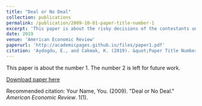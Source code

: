 ```yaml
---
title: "Deal or No Deal"
collection: publications
permalink: /publication/2009-10-01-paper-title-number-1
excerpt: 'This paper is about the risky decisions of the contestants under uncertainity.'
date: 2019
venue: 'American Economic Review'
paperurl: 'http://academicpages.github.io/files/paper1.pdf'
citation: 'Aydogdu, E., and Cakmak, K. (2019). &quot;Paper Title Number 1.&quot; <i>Journal 1</i>. 1(1).'
---
```

This paper is about the number 1. The number 2 is left for future work.

[Download paper here](http://academicpages.github.io/files/paper1.pdf)

Recommended citation: Your Name, You. (2009). "Deal or No Deal." <i>American Economic Review</i>. 1(1).
